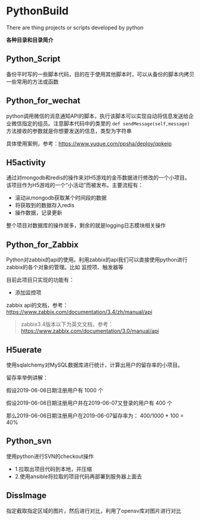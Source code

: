 # PythonBuild
There are thing projects or scripts developed by python

**各种目录和目录简介**

## Python_Script

备份平时写的一些脚本代码，目的在于使用其他脚本时，可以从备份的脚本内拷贝一些常用的方法或函数

## Python_for_wechat

python调用微信的消息通知API的脚本，执行该脚本可以实现自动将信息发送给企业微信指定的组员。注意脚本代码中的类里的 ```def sendMessage(self,message)```
方法接收的参数就是你想要发送的信息，类型为字符串

具体使用案例，参考：https://www.yuque.com/ppsha/deploy/qpkeip

## H5activity

通过对mongodb和redis的操作来对H5游戏的金币数据进行修改的一个小项目。该项目作为H5游戏的一个“小活动”而被发布。主要流程有：

- 滚动从mongodb获取某个时间段的数据
- 将获取到的数据存入redis
- 操作数据，记录更新

整个项目对数据库的操作居多，剩余的就是logging日志模块相关操作

## Python_for_Zabbix

Python对zabbix的api的使用。利用zabbix的api我们可以直接使用python进行zabbix的各个对象的管理。比如 监控项、触发器等

目前此项目只实现的功能有：

- 添加监控项

zabbix api的文档，参考：https://www.zabbix.com/documentation/3.4/zh/manual/api

> zabbix3.4版本以下为英文文档，参考：https://www.zabbix.com/documentation/3.0/manual/api

## H5uerate

使用sqlalchemy对MySQL数据库进行统计，计算出用户的留存率的小项目。

留存率举例讲解：

假设2019-06-06日期注册用户有 1000 个

假设2019-06-06日期注册用户并在2019-06-07又登录的用户有 400 个

那么2019-06-06日期注册用户在2019-06-07留存率为： 400/1000 * 100 = 40%

## Python_svn

使用python进行SVN的checkout操作

- 1.拉取出项目代码到本地，并压缩
- 2.使用ansible将拉取的项目代码再部署到服务器上面去

## DissImage

指定截取指定区域的图片，然后进行对比，利用了opensv库对图片进行对比

